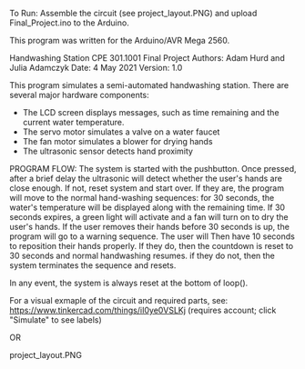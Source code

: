 
To Run:
Assemble the circuit (see project_layout.PNG) and upload Final_Project.ino to the Arduino.

This program was written for the Arduino/AVR Mega 2560.



Handwashing Station
CPE 301.1001 Final Project
Authors: Adam Hurd and Julia Adamczyk
Date: 4 May 2021
Version: 1.0

This program simulates a semi-automated handwashing station. There are several major hardware components:
   - The LCD screen displays messages, such as time remaining and the current water temperature.
   - The servo motor simulates a valve on a water faucet
   - The fan motor simulates a blower for drying hands
   - The ultrasonic sensor detects hand proximity

PROGRAM FLOW:
The system is started with the pushbutton. Once pressed, after a brief delay the ultrasonic will detect whether 
the user's hands are close enough. If not, reset system and start over. If they are, the program will move to
the normal hand-washing sequences: for 30 seconds, the water's temperature will be displayed along with the
remaining time. If 30 seconds expires, a green light will activate and a fan will turn on to dry the user's hands.
If the user removes their hands before 30 seconds is up, the program will go to a warning sequence. The user will
Then have 10 seconds to reposition their hands properly. If they do, then the countdown is reset to 30 seconds and
normal handwashing resumes. if they do not, then the system terminates the sequence and resets.

In any event, the system is always reset at the bottom of loop(). 



For a visual exmaple of the circuit and required parts, see:
https://www.tinkercad.com/things/iI0ye0VSLKj (requires account; click "Simulate" to see labels)

OR

project_layout.PNG
